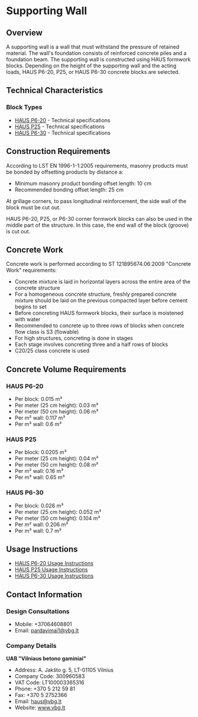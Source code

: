 # Supporting Wall

## Overview
A supporting wall is a wall that must withstand the pressure of retained material. The wall's foundation consists of reinforced concrete piles and a foundation beam. The supporting wall is constructed using HAUS formwork blocks. Depending on the height of the supporting wall and the acting loads, HAUS P6-20, P25, or HAUS P6-30 concrete blocks are selected.

## Technical Characteristics
### Block Types
- [HAUS P6-20](https://www.vbg.lt/wp-content/uploads/2020/12/ESD_P6-20.pdf) - Technical specifications
- [HAUS P25](https://www.vbg.lt/wp-content/uploads/2020/12/ECD_P25.pdf) - Technical specifications
- [HAUS P6-30](https://www.vbg.lt/wp-content/uploads/2020/12/ESD_P6-30.pdf) - Technical specifications

## Construction Requirements
According to LST EN 1996-1-1:2005 requirements, masonry products must be bonded by offsetting products by distance a:
- Minimum masonry product bonding offset length: 10 cm
- Recommended bonding offset length: 25 cm

At grillage corners, to pass longitudinal reinforcement, the side wall of the block must be cut out.

HAUS P6-20, P25, or P6-30 corner formwork blocks can also be used in the middle part of the structure. In this case, the end wall of the block (groove) is cut out.

## Concrete Work
Concrete work is performed according to ST 121895674.06:2009 "Concrete Work" requirements:
- Concrete mixture is laid in horizontal layers across the entire area of the concrete structure
- For a homogeneous concrete structure, freshly prepared concrete mixture should be laid on the previous compacted layer before cement begins to set
- Before concreting HAUS formwork blocks, their surface is moistened with water
- Recommended to concrete up to three rows of blocks when concrete flow class is S3 (flowable)
- For high structures, concreting is done in stages
- Each stage involves concreting three and a half rows of blocks
- C20/25 class concrete is used

## Concrete Volume Requirements
### HAUS P6-20
- Per block: 0.015 m³
- Per meter (25 cm height): 0.03 m³
- Per meter (50 cm height): 0.06 m³
- Per m² wall: 0.117 m³
- Per m³ wall: 0.6 m³

### HAUS P25
- Per block: 0.0205 m³
- Per meter (25 cm height): 0.04 m³
- Per meter (50 cm height): 0.08 m³
- Per m² wall: 0.16 m³
- Per m³ wall: 0.65 m³

### HAUS P6-30
- Per block: 0.026 m³
- Per meter (25 cm height): 0.052 m³
- Per meter (50 cm height): 0.104 m³
- Per m² wall: 0.206 m³
- Per m³ wall: 0.7 m³

## Usage Instructions
- [HAUS P6-20 Usage Instructions](https://www.vbg.lt/wp-content/uploads/2021/01/Naudojimo-instrukcija-P6-20.pdf)
- [HAUS P25 Usage Instructions](https://www.vbg.lt/wp-content/uploads/2021/01/Naudojimo-instrukcija-P25.pdf)
- [HAUS P6-30 Usage Instructions](https://www.vbg.lt/wp-content/uploads/2021/01/Naudojimo-instrukcija-P6-30.pdf)

## Contact Information
### Design Consultations
- Mobile: +37064608801
- Email: pardavimai1@vbg.lt

### Company Details
**UAB "Vilniaus betono gaminiai"**
- Address: A. Jakšto g. 5, LT-01105 Vilnius
- Company Code: 300960583
- VAT Code: LT100003365316
- Phone: +370 5 212 59 81
- Fax: +370 5 2752366
- Email: haus@vbg.lt
- Website: www.vbg.lt
